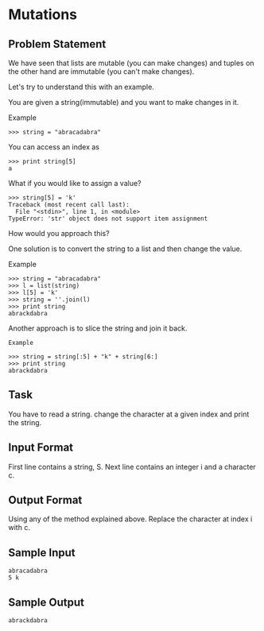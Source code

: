 # Mutations

## Problem Statement

We have seen that lists are mutable (you can make changes) and tuples on the other hand are immutable (you can't make changes).

Let's try to understand this with an example.

You are given a string(immutable) and you want to make changes in it.

Example
```
>>> string = "abracadabra"
```
You can access an index as
```
>>> print string[5]
a
```
What if you would like to assign a value?
```
>>> string[5] = 'k'
Traceback (most recent call last):
  File "<stdin>", line 1, in <module>
TypeError: 'str' object does not support item assignment
```
How would you approach this?

One solution is to convert the string to a list and then change the value.

Example
```
>>> string = "abracadabra"
>>> l = list(string)
>>> l[5] = 'k'
>>> string = ''.join(l)
>>> print string
abrackdabra
```
Another approach is to slice the string and join it back.
```
Example

>>> string = string[:5] + "k" + string[6:]
>>> print string
abrackdabra
```
## Task
You have to read a string. change the character at a given index and print the string.

## Input Format
First line contains a string, S.
Next line contains an integer i and a character c.

## Output Format
Using any of the method explained above. Replace the character at index i with c.

## Sample Input
```
abracadabra
5 k
```
## Sample Output
```
abrackdabra
```
